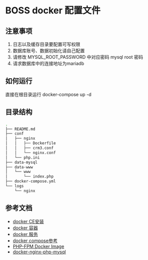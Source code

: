 
# BOSS docker 配置文件

## 注意事项
1. 日志以及缓存目录要配置可写权限
2. 数据库账号、数据初始化请自己配置
3. 请修改 MYSQL_ROOT_PASSWORD 中对应密码 mysql root 密码
4. 请求数据库中的连接地址为mariadb

## 如何运行 
直接在根目录运行 docker-compose up -d

## 目录结构
```sh
.
├── README.md
├── conf
│   ├── nginx
│   │   ├── Dockerfile
│   │   ├── crm3.conf
│   │   └── nginx.conf
│   └── php.ini
├── data-mysql
├── data-www
│   └── www
│       └── index.php
├── docker-compose.yml
└── logs
    └── nginx
```

## 参考文档
* [docker CE安装](https://docs.docker.com/install/)
* [docker 容器](https://docs.docker.com/get-started/part2/)
* [docker 服务](https://docs.docker.com/get-started/part3/)
* [docker compose参考](https://docs.docker.com/compose/reference/overview/)
* [PHP-FPM Docker Image](https://github.com/nanoninja/php-fpm)
* [docker-nginx-php-mysql](https://github.com/nanoninja/docker-nginx-php-mysql)


